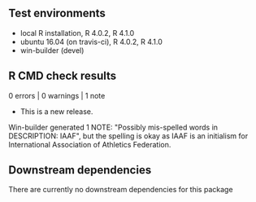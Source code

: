 ## Test environments
* local R installation, R 4.0.2, R 4.1.0
* ubuntu 16.04 (on travis-ci), R 4.0.2, R 4.1.0
* win-builder (devel)

## R CMD check results

0 errors | 0 warnings | 1 note

* This is a new release.

Win-builder generated 1 NOTE: "Possibly mis-spelled words in DESCRIPTION: IAAF", but the spelling is okay as IAAF is an initialism for International Association of Athletics Federation.

## Downstream dependencies

There are currently no downstream dependencies for this package
